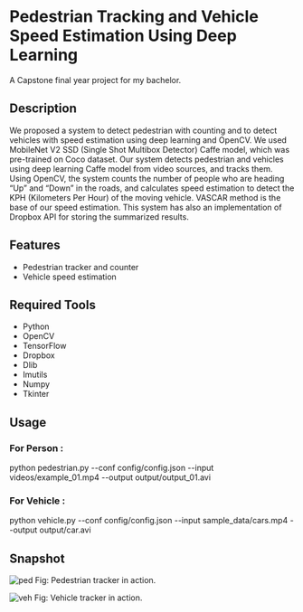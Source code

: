 # Pedestrian Tracking and Vehicle Speed Estimation Using Deep Learning
A Capstone final year project for my bachelor.

## Description
We proposed a system to detect pedestrian with counting and to detect vehicles with speed estimation using deep learning and OpenCV. We used MobileNet V2 SSD (Single Shot Multibox Detector) Caffe model, which was pre-trained on Coco dataset. Our system detects pedestrian and vehicles using deep learning Caffe model from video sources, and tracks them. Using OpenCV, the system counts the number of people who are heading “Up” and
“Down” in the roads, and calculates speed estimation to detect the KPH (Kilometers Per Hour) of the moving vehicle. VASCAR method is the base of our speed estimation. This system has also an implementation of Dropbox API for storing the summarized results.

## Features
* Pedestrian tracker and counter
* Vehicle speed estimation

## Required Tools
* Python
* OpenCV
* TensorFlow
* Dropbox
* Dlib
* Imutils
* Numpy
* Tkinter

## Usage
### For Person :
python pedestrian.py --conf config/config.json --input videos/example_01.mp4 --output output/output_01.avi

### For Vehicle :
python vehicle.py --conf config/config.json --input sample_data/cars.mp4 --output output/car.avi

## Snapshot
![ped](https://github.com/shuuuvo/pedestrian-vehicle-tracking/assets/129393771/344fff98-b2e6-4eae-93d5-2fc9836ae660)
Fig: Pedestrian tracker in action.

![veh](https://github.com/shuuuvo/pedestrian-vehicle-tracking/assets/129393771/1f22d09b-1969-4f97-b6c9-5661ea7a7ddf)
Fig: Vehicle tracker in action.
